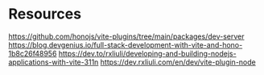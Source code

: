 # Resources

https://github.com/honojs/vite-plugins/tree/main/packages/dev-server
https://blog.devgenius.io/full-stack-development-with-vite-and-hono-1b8c26f48956
https://dev.to/rxliuli/developing-and-building-nodejs-applications-with-vite-311n
https://dev.rxliuli.com/en/dev/vite-plugin-node
